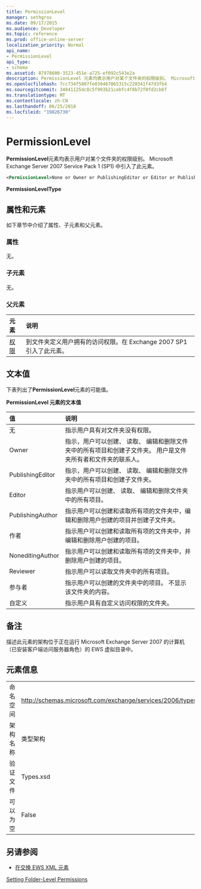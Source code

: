 ```yaml
---
title: PermissionLevel
manager: sethgros
ms.date: 09/17/2015
ms.audience: Developer
ms.topic: reference
ms.prod: office-online-server
localization_priority: Normal
api_name:
- PermissionLevel
api_type:
- schema
ms.assetid: 87978600-3523-451e-a725-ef092c543e2a
description: PermissionLevel 元素均表示用户对某个文件夹的权限级别。 Microsoft Exchange Server 2007 Service Pack 1 (SP1) 中引入了此元素。
ms.openlocfilehash: 7cc734f5807fe039467065315c220341f47d3fb4
ms.sourcegitcommit: 34041125dc8c5f993b21cebfc4f8b72f0fd2cb6f
ms.translationtype: MT
ms.contentlocale: zh-CN
ms.lasthandoff: 06/25/2018
ms.locfileid: "19826730"
---
```

# <a name="permissionlevel"></a>PermissionLevel

**PermissionLevel**元素均表示用户对某个文件夹的权限级别。 Microsoft Exchange Server 2007 Service Pack 1 (SP1) 中引入了此元素。 
  
```xml
<PermissionLevel>None or Owner or PublishingEditor or Editor or PublishingAuthor or Author or NoneditingAuthor or Reviewer or Contributor or Custom</PermissionLevel>
```

 **PermissionLevelType**
## <a name="attributes-and-elements"></a>属性和元素

如下章节中介绍了属性、子元素和父元素。
  
### <a name="attributes"></a>属性

无。
  
### <a name="child-elements"></a>子元素

无。
  
### <a name="parent-elements"></a>父元素

|**元素**|**说明**|
|:-----|:-----|
|[权限](permission.md) <br/> |到文件夹定义用户拥有的访问权限。在 Exchange 2007 SP1 引入了此元素。  <br/> |
   
## <a name="text-value"></a>文本值

下表列出了**PermissionLevel**元素的可能值。 
  
**PermissionLevel 元素的文本值**

|**值**|**说明**|
|:-----|:-----|
|无  <br/> |指示用户具有对文件夹没有权限。  <br/> |
|Owner  <br/> |指示，用户可以创建、 读取、 编辑和删除文件夹中的所有项目和创建子文件夹。 用户是文件夹所有者和文件夹的联系人。  <br/> |
|PublishingEditor  <br/> |指示，用户可以创建、 读取、 编辑和删除文件夹中的所有项目和创建子文件夹。  <br/> |
|Editor  <br/> |指示用户可以创建、 读取、 编辑和删除文件夹中的所有项目。  <br/> |
|PublishingAuthor  <br/> |指示用户可以创建和读取所有项的文件夹中，编辑和删除用户创建的项目并创建子文件夹。  <br/> |
|作者  <br/> |指示用户可以创建和读取所有项的文件夹中，并编辑和删除用户创建的项目。  <br/> |
|NoneditingAuthor  <br/> |指示用户可以创建和读取所有项的文件夹中，并删除用户创建的项目。  <br/> |
|Reviewer  <br/> |指示用户可以读取文件夹中的所有项目。  <br/> |
|参与者  <br/> |指示用户可以创建的文件夹中的项目。 不显示该文件夹的内容。  <br/> |
|自定义  <br/> |指示用户具有自定义访问权限的文件夹。  <br/> |
   
## <a name="remarks"></a>备注

描述此元素的架构位于正在运行 Microsoft Exchange Server 2007 的计算机（已安装客户端访问服务器角色）的 EWS 虚拟目录中。
  
## <a name="element-information"></a>元素信息

|||
|:-----|:-----|
|命名空间  <br/> |http://schemas.microsoft.com/exchange/services/2006/types  <br/> |
|架构名称  <br/> |类型架构  <br/> |
|验证文件  <br/> |Types.xsd  <br/> |
|可以为空  <br/> |False  <br/> |
   
## <a name="see-also"></a>另请参阅



- [在交换 EWS XML 元素](ews-xml-elements-in-exchange.md)


[Setting Folder-Level Permissions](http://msdn.microsoft.com/library/c7530e86-5112-401c-b10a-9c054ae59f07%28Office.15%29.aspx)

